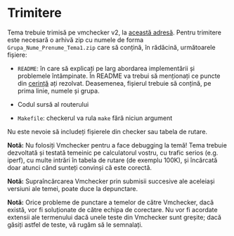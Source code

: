 # Trimitere

Tema trebuie trimisă pe vmchecker v2, la [această
adresă](https://v2.vmchecker.grid.pub.ro/assignment/3/29/upload/).
Pentru trimitere este necesară o arhivă zip cu numele de forma
`Grupa_Nume_Prenume_Tema1.zip` care să conțină, în rădăcină, următoarele
fișiere:

-   `README`: în care să explicați pe larg abordarea implementării și
    problemele întâmpinate. În README va trebui să menționați ce puncte
    din [cerință](#sec:submission) ați rezolvat. Deasemenea, fișierul
    trebuie să conțină, pe prima linie, numele și grupa.

-   Codul sursă al routerului

-   `Makefile`: checkerul va rula `make` fără niciun argument

Nu este nevoie să includeți fișierele din checker sau tabela de rutare.

**Notă:** Nu folosiți Vmchecker pentru a face debugging la temă! Tema
trebuie dezvoltată și testată temeinic pe calculatorul vostru, cu trafic
serios (e.g. iperf), cu multe intrări în tabela de rutare (de exemplu
100K), și încărcată doar atunci când sunteți convinși că este corectă.

**Notă:** Supraîncărcarea Vmchecker prin submisii succesive ale
aceleiași versiuni ale temei, poate duce la depunctare.

**Notă:** Orice probleme de punctare a temelor de către Vmchecker, dacă
există, vor fi soluționate de către echipa de corectare. Nu vor fi
acordate extensii ale termenului dacă unele teste din Vmchecker sunt
greșite; dacă găsiți astfel de teste, vă rugăm să le semnalați.
